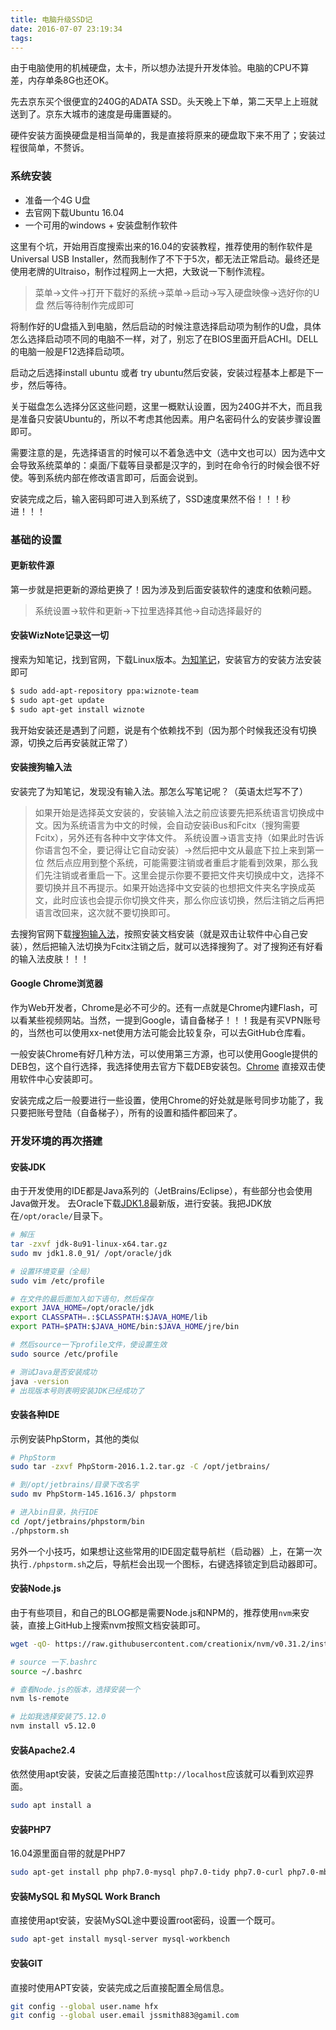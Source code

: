 ```yaml
---
title: 电脑升级SSD记
date: 2016-07-07 23:19:34
tags:
---
```

由于电脑使用的机械硬盘，太卡，所以想办法提升开发体验。电脑的CPU不算差，内存单条8G也还OK。

先去京东买个很便宜的240G的ADATA SSD。头天晚上下单，第二天早上上班就送到了。京东大城市的速度是毋庸置疑的。

硬件安装方面换硬盘是相当简单的，我是直接将原来的硬盘取下来不用了；安装过程很简单，不赘诉。
<!--more-->


### 系统安装

* 准备一个4G U盘
* 去官网下载Ubuntu 16.04
* 一个可用的windows + 安装盘制作软件

这里有个坑，开始用百度搜索出来的16.04的安装教程，推荐使用的制作软件是 Universal USB Installer，然而我制作了不下于5次，都无法正常启动。最终还是使用老牌的Ultraiso，制作过程网上一大把，大致说一下制作流程。

> 菜单->文件->打开下载好的系统->菜单->启动->写入硬盘映像->选好你的U盘 然后等待制作完成即可

将制作好的U盘插入到电脑，然后启动的时候注意选择启动项为制作的U盘，具体怎么选择启动项不同的电脑不一样，对了，别忘了在BIOS里面开启ACHI。DELL的电脑一般是F12选择启动项。

启动之后选择install ubuntu 或者 try ubuntu然后安装，安装过程基本上都是下一步，然后等待。

关于磁盘怎么选择分区这些问题，这里一概默认设置，因为240G并不大，而且我是准备只安装Ubuntu的，所以不考虑其他因素。用户名密码什么的安装步骤设置即可。

需要注意的是，先选择语言的时候可以不着急选中文（选中文也可以）因为选中文会导致系统菜单的：桌面/下载等目录都是汉字的，到时在命令行的时候会很不好使。等到系统内部在修改语言即可，后面会说到。

安装完成之后，输入密码即可进入到系统了，SSD速度果然不俗！！！秒进！！！

### 基础的设置

#### 更新软件源

第一步就是把更新的源给更换了！因为涉及到后面安装软件的速度和依赖问题。

> 系统设置->软件和更新->下拉里选择其他->自动选择最好的



#### 安装WizNote记录这一切

搜索为知笔记，找到官网，下载Linux版本。[为知笔记](http://www.wiz.cn/wiznote-linux.html)，安装官方的安装方法安装即可

```bash
$ sudo add-apt-repository ppa:wiznote-team
$ sudo apt-get update
$ sudo apt-get install wiznote
```

我开始安装还是遇到了问题，说是有个依赖找不到（因为那个时候我还没有切换源，切换之后再安装就正常了）



#### 安装搜狗输入法

安装完了为知笔记，发现没有输入法。那怎么写笔记呢？（英语太烂写不了）

> 如果开始是选择英文安装的，安装输入法之前应该要先把系统语言切换成中文。因为系统语言为中文的时候，会自动安装iBus和Fcitx（搜狗需要Fcitx），另外还有各种中文字体文件。
> 系统设置->语言支持（如果此时告诉你语言包不全，要记得让它自动安装）->然后把中文从最底下拉上来到第一位
> 然后点应用到整个系统，可能需要注销或者重启才能看到效果，那么我们先注销或者重启一下。这里会提示你要不要把文件夹切换成中文，选择不要切换并且不再提示。如果开始选择中文安装的也想把文件夹名字换成英文，此时应该也会提示你切换文件夹，那么你应该切换，然后注销之后再把语言改回来，这次就不要切换即可。

去搜狗官网下载[搜狗输入法](http://pinyin.sogou.com/linux/help.php)，按照安装文档安装（就是双击让软件中心自己安装），然后把输入法切换为Fcitx注销之后，就可以选择搜狗了。对了搜狗还有好看的输入法皮肤！！！



#### Google Chrome浏览器

作为Web开发者，Chrome是必不可少的。还有一点就是Chrome内建Flash，可以看某些视频网站。当然，一提到Google，请自备梯子！！！我是有买VPN账号的，当然也可以使用xx-net使用方法可能会比较复杂，可以去GitHub仓库看。

一般安装Chrome有好几种方法，可以使用第三方源，也可以使用Google提供的DEB包，这个自行选择，我选择使用去官方下载DEB安装包。[Chrome](https://dl.google.com/linux/direct/google-chrome-stable_current_amd64.deb) 直接双击使用软件中心安装即可。

安装完成之后一般要进行一些设置，使用Chrome的好处就是账号同步功能了，我只要把账号登陆（自备梯子），所有的设置和插件都回来了。



### 开发环境的再次搭建

#### 安装JDK

由于开发使用的IDE都是Java系列的（JetBrains/Eclipse），有些部分也会使用Java做开发。
去Oracle下载[JDK1.8](http://www.oracle.com/technetwork/java/javase/downloads/index.html)最新版，进行安装。我把JDK放在`/opt/oracle/`目录下。

```bash
# 解压
tar -zxvf jdk-8u91-linux-x64.tar.gz
sudo mv jdk1.8.0_91/ /opt/oracle/jdk

# 设置环境变量（全局）
sudo vim /etc/profile

# 在文件的最后面加入如下语句，然后保存
export JAVA_HOME=/opt/oracle/jdk
export CLASSPATH=.:$CLASSPATH:$JAVA_HOME/lib
export PATH=$PATH:$JAVA_HOME/bin:$JAVA_HOME/jre/bin

# 然后source一下profile文件，使设置生效
sudo source /etc/profile

# 测试Java是否安装成功
java -version
# 出现版本号则表明安装JDK已经成功了
```


#### 安装各种IDE

示例安装PhpStorm，其他的类似

```bash
# PhpStorm
sudo tar -zxvf PhpStorm-2016.1.2.tar.gz -C /opt/jetbrains/

# 到/opt/jetbrains/目录下改名字
sudo mv PhpStorm-145.1616.3/ phpstorm

# 进入bin目录，执行IDE
cd /opt/jetbrains/phpstorm/bin
./phpstorm.sh
```
另外一个小技巧，如果想让这些常用的IDE固定载导航栏（启动器）上，在第一次执行`./phpstorm.sh`之后，导航栏会出现一个图标，右键选择锁定到启动器即可。


#### 安装Node.js

由于有些项目，和自己的BLOG都是需要Node.js和NPM的，推荐使用`nvm`来安装，直接上GitHub上搜索nvm按照文档安装即可。
```bash
wget -qO- https://raw.githubusercontent.com/creationix/nvm/v0.31.2/install.sh | bash

# source 一下.bashrc
source ~/.bashrc

# 查看Node.js的版本，选择安装一个
nvm ls-remote

# 比如我选择安装了5.12.0
nvm install v5.12.0
```


#### 安装Apache2.4

依然使用apt安装，安装之后直接范围`http://localhost`应该就可以看到欢迎界面。
```bash
sudo apt install a
```

#### 安装PHP7

16.04源里面自带的就是PHP7

```bash
sudo apt-get install php php7.0-mysql php7.0-tidy php7.0-curl php7.0-mbstring
```


#### 安装MySQL 和 MySQL Work Branch
直接使用apt安装，安装MySQL途中要设置root密码，设置一个既可。
```bash
sudo apt-get install mysql-server mysql-workbench
```

#### 安装GIT
直接时使用APT安装，安装完成之后直接配置全局信息。
```bash
git config --global user.name hfx
git config --global user.email jssmith883@gamil.com
```